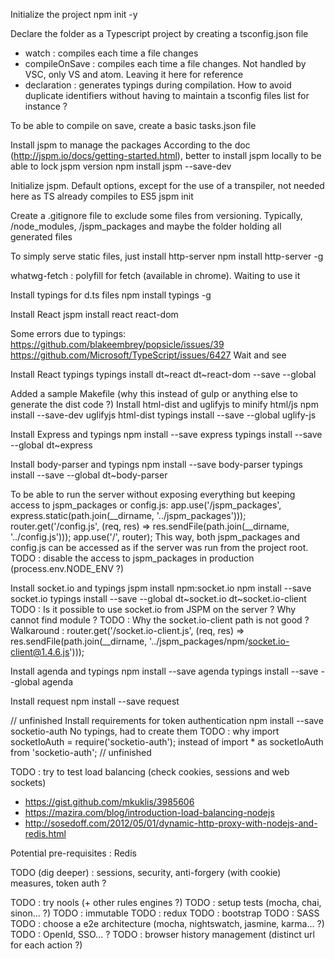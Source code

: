 Initialize the project
npm init -y

Declare the folder as a Typescript project by creating a tsconfig.json file
- watch : compiles each time a file changes
- compileOnSave : compiles each time a file changes. Not handled by VSC, only VS and atom. Leaving it here for reference
- declaration : generates typings during compilation. How to avoid duplicate identifiers without having to maintain a tsconfig files list for instance ?

To be able to compile on save, create a basic tasks.json file

Install jspm to manage the packages
According to the doc (http://jspm.io/docs/getting-started.html), better to install jspm locally to be able to lock jspm version
npm install jspm --save-dev

Initialize jspm. Default options, except for the use of a transpiler, not needed here as TS already compiles to ES5
jspm init

Create a .gitignore file to exclude some files from versioning.
Typically, /node_modules, /jspm_packages and maybe the folder holding all generated files

To simply serve static files, just install http-server
npm install http-server -g

whatwg-fetch : polyfill for fetch (available in chrome). Waiting to use it

Install typings for d.ts files
npm install typings -g

Install React
jspm install react react-dom

Some errors due to typings:
https://github.com/blakeembrey/popsicle/issues/39
https://github.com/Microsoft/TypeScript/issues/6427
Wait and see

Install React typings
typings install dt~react dt~react-dom --save --global

Added a sample Makefile (why this instead of gulp or anything else to generate the dist code ?)
Install html-dist and uglifyjs to minify html/js
npm install --save-dev uglifyjs html-dist
typings install --save --global uglify-js

Install Express and typings
npm install --save express
typings install --save --global dt~express

Install body-parser and typings
npm install --save body-parser
typings install --save --global dt~body-parser

To be able to run the server without exposing everything but keeping access to jspm_packages or config.js:
app.use('/jspm_packages', express.static(path.join(__dirname, '../jspm_packages')));
router.get('/config.js', (req, res) => res.sendFile(path.join(__dirname, '../config.js')));
app.use('/', router);
This way, both jspm_packages and config.js can be accessed as if the server was run from the project root.
TODO : disable the access to jspm_packages in production (process.env.NODE_ENV ?)

Install socket.io and typings
jspm install npm:socket.io
npm install --save socket.io
typings install --save --global dt~socket.io dt~socket.io-client
TODO : Is it possible to use socket.io from JSPM on the server ? Why cannot find module ?
TODO : Why the socket.io-client path is not good ? Walkaround :
router.get('/socket.io-client.js', (req, res) => res.sendFile(path.join(__dirname, '../jspm_packages/npm/socket.io-client@1.4.6.js')));

Install agenda and typings
npm install --save agenda
typings install --save --global agenda

Install request
npm install --save request

// unfinished
Install requirements for token authentication
npm install --save socketio-auth
No typings, had to create them
TODO : why
import socketIoAuth = require('socketio-auth');
instead of 
import * as socketIoAuth from 'socketio-auth';
// unfinished

TODO : try to test load balancing (check cookies, sessions and web sockets)
- https://gist.github.com/mkuklis/3985606
- https://mazira.com/blog/introduction-load-balancing-nodejs
- http://sosedoff.com/2012/05/01/dynamic-http-proxy-with-nodejs-and-redis.html

Potential pre-requisites : Redis

TODO (dig deeper) : sessions, security, anti-forgery (with cookie) measures, token auth ?



TODO : try nools (+ other rules engines ?)
TODO : setup tests (mocha, chai, sinon... ?)
TODO : immutable
TODO : redux
TODO : bootstrap
TODO : SASS
TODO : choose a e2e architecture (mocha, nightswatch, jasmine, karma... ?)
TODO : OpenId, SSO... ?
TODO : browser history management (distinct url for each action ?)